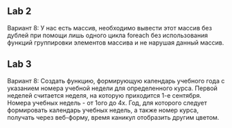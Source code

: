 <h2>Lab 2</h2>
<p>Вариант 8: У нас есть массив, необходимо вывести этот массив без дублей при помощи лишь одного цикла foreach без использования функций группировки элементов массива и не нарушая данный массив.</p>
<h2>Lab 3</h2>
<p>Вариант 8: Создать функцию, формирующую календарь учебного года с указанием номера учебной недели для определенного курса. Первой неделей считается неделя, на которую приходится 1-е сентября. Номера учебных недель - от 1ого до 4х. Год, для которого следует формировать календарь учебных недель, а также номер курса, получать через веб-форму, время каникул отобразить другим цветом.</p>

